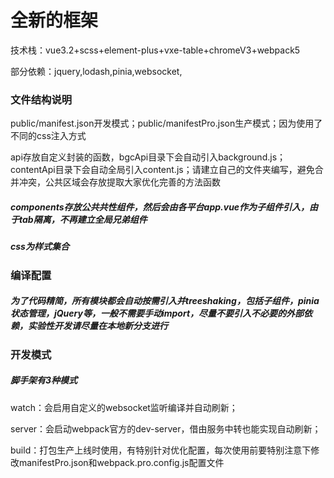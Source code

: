 # 全新的框架
技术栈：vue3.2+scss+element-plus+vxe-table+chromeV3+webpack5

部分依赖：jquery,lodash,pinia,websocket,

### 文件结构说明
public/manifest.json开发模式；public/manifestPro.json生产模式；因为使用了不同的css注入方式

api存放自定义封装的函数，bgcApi目录下会自动引入background.js；contentApi目录下会自动全局引入content.js；请建立自己的文件夹编写，避免合并冲突，公共区域会存放提取大家优化完善的方法函数
##### components存放公共共性组件，然后会由各平台app.vue作为子组件引入，由于tab隔离，不再建立全局兄弟组件
##### css为样式集合

### 编译配置
##### 为了代码精简，所有模块都会自动按需引入并treeshaking，包括子组件，pinia状态管理，jQuery等，一般不需要手动import，尽量不要引入不必要的外部依赖，实验性开发请尽量在本地新分支进行

### 开发模式
##### 脚手架有3种模式
watch：会启用自定义的websocket监听编译并自动刷新；

server：会启动webpack官方的dev-server，借由服务中转也能实现自动刷新；

build：打包生产上线时使用，有特别针对优化配置，每次使用前要特别注意下修改manifestPro.json和webpack.pro.config.js配置文件
